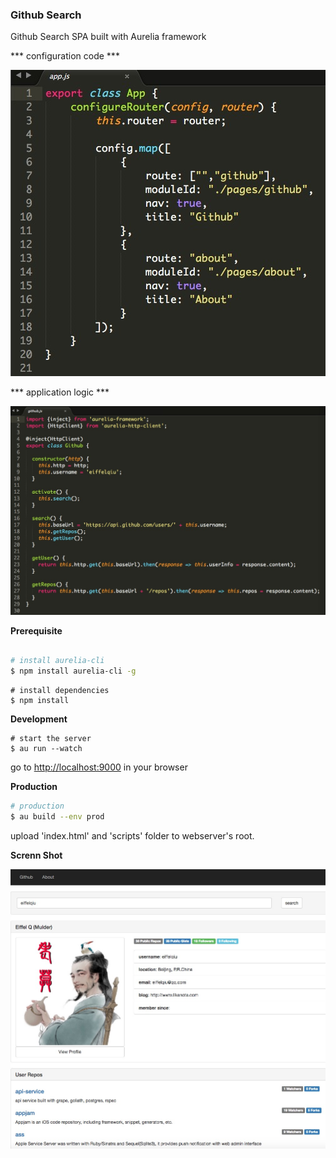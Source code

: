 ### Github Search

Github Search SPA built with Aurelia framework

*** configuration code ***

![screen 2](https://github.com/eiffelqiu/aurelia-githubsearch/blob/master/capture2.jpg?raw=true)

*** application logic ***

![screen 3](https://github.com/eiffelqiu/aurelia-githubsearch/blob/master/capture3.jpg?raw=true)


**Prerequisite**
```bash

# install aurelia-cli
$ npm install aurelia-cli -g
```

```
# install dependencies
$ npm install
```

**Development**
```
# start the server
$ au run --watch

```
go to [http://localhost:9000](http://localhost:9000) in your browser


**Production**
```bash
# production
$ au build --env prod
```
upload 'index.html' and 'scripts' folder to webserver's root.

**Screnn Shot**

![screen 1](https://github.com/eiffelqiu/aurelia-githubsearch/blob/master/capture.jpg?raw=true)
